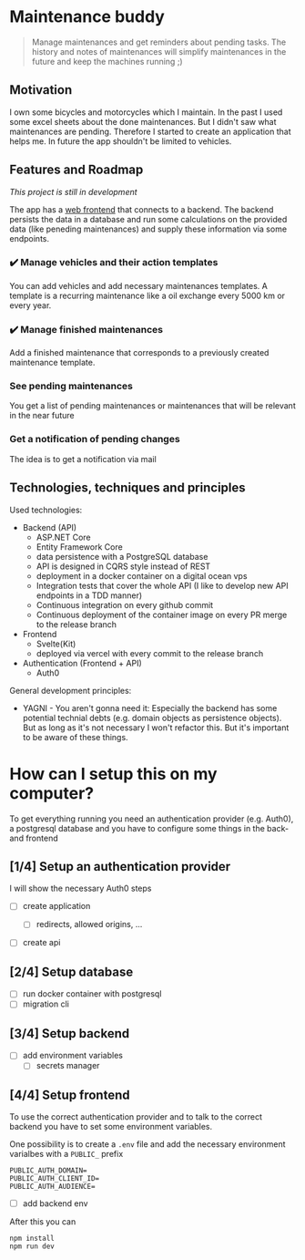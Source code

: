 # Maintenance buddy

> Manage maintenances and get reminders about pending tasks. 
The history and notes of maintenances will simplify maintenances in the future and keep the machines running ;)

## Motivation

I own some bicycles and motorcycles which I maintain. In the past I used some excel sheets about the done maintenances. But I didn't saw what maintenances are pending. Therefore I started to create an application that helps me. In future the app shouldn't be limited to vehicles.


## Features and Roadmap

*This project is still in development*

The app has a [web frontend](https://maintenance-buddy.georg-braun.de) that connects to a backend. The backend persists the data in a database and run some calculations on the provided data (like peneding maintenances) and supply these information via some endpoints.


### ✔️ Manage vehicles and their action templates 
You can add vehicles and add necessary maintenances templates. A template is a recurring maintenance like a oil exchange every 5000 km or every year.

### ✔️ Manage finished maintenances
Add a finished maintenance that corresponds to a previously created maintenance template.

### See pending maintenances
You get a list of pending maintenances or maintenances that will be relevant in the near future

### Get a notification of pending changes
The idea is to get a notification via mail

## Technologies, techniques and principles

Used technologies:
- Backend (API)
  - ASP.NET Core
  - Entity Framework Core
  - data persistence with a PostgreSQL database
  - API is designed in CQRS style instead of REST
  - deployment in a docker container on a digital ocean vps
  - Integration tests that cover the whole API (I like to develop new API endpoints in a TDD manner)
  - Continuous integration on every github commit 
  - Continuous deployment of the container image on every PR merge to the release branch
- Frontend
  - Svelte(Kit)
  - deployed via vercel with every commit to the release branch
- Authentication (Frontend + API)
  - Auth0


General development principles:
- YAGNI - You aren't gonna need it: Especially the backend has some potential technial debts (e.g. domain objects as persistence objects). But as long as it's not necessary I won't refactor this. But it's important to be aware of these things.


# How can I setup this on my computer?

To get everything running you need an authentication provider (e.g. Auth0), a postgresql database and you have to configure some things in the back- and frontend

## [1/4] Setup an authentication provider

I will show the necessary Auth0 steps 
- [ ] create application
  - [ ] redirects, allowed origins, ...
- [ ] create api


## [2/4] Setup database

- [ ] run docker container with postgresql
- [ ] migration cli

## [3/4] Setup backend

- [ ] add environment variables
  - [ ] secrets manager

## [4/4] Setup frontend

To use the correct authentication provider and to talk to the correct backend you have to set some environment variables.

One possibility is to create a `.env` file and add the necessary environment varialbes with a `PUBLIC_` prefix
```
PUBLIC_AUTH_DOMAIN=
PUBLIC_AUTH_CLIENT_ID=
PUBLIC_AUTH_AUDIENCE=
```
- [ ] add backend env


After this you can
```
npm install
npm run dev
```
